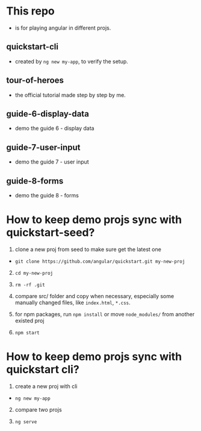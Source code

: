 # This repo 
- is for playing angular in different projs.

## quickstart-cli
- created by `ng new my-app`, to verify the setup.

## tour-of-heroes
- the official tutorial made step by step by me.

## guide-6-display-data
- demo the guide 6 - display data

## guide-7-user-input
- demo the guide 7 - user input

## guide-8-forms
- demo the guide 8 - forms


# How to keep demo projs sync with quickstart-seed?
1) clone a new proj from seed to make sure get the latest one
  - `git clone https://github.com/angular/quickstart.git my-new-proj`

2) `cd my-new-proj`

3) `rm -rf .git`

4) compare src/ folder and copy when necessary, especially some manually changed files, like `index.html`, `*.css`.

5) for npm packages, run `npm install` or move `node_modules/` from another existed proj

6) `npm start`


# How to keep demo projs sync with quickstart cli?
1) create a new proj with cli
  - `ng new my-app`

2) compare two projs

3) `ng serve`
